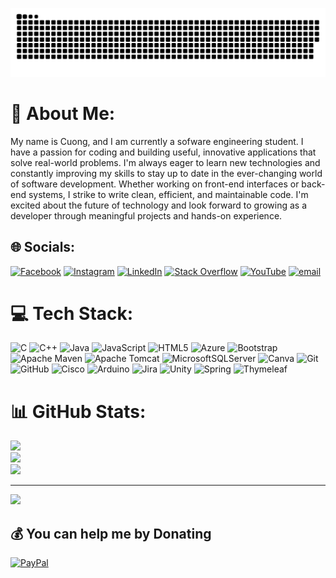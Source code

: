 ![snake gif](https://github.com/chi-cuongg/chi-cuongg/blob/output/github-snake-dark.svg)
# 💫 About Me:
My name is Cuong, and I am currently a sofware engineering student. I have a passion for coding and building useful, innovative applications that solve real-world problems. I'm always eager to learn new technologies and constantly improving my skills to stay up to date in the ever-changing world of software development. Whether working on front-end interfaces or back-end systems, I strike to write clean, efficient, and maintainable code. I'm excited about the future of technology and look forward to growing as a developer through meaningful projects and hands-on experience.


## 🌐 Socials:
[![Facebook](https://img.shields.io/badge/Facebook-%231877F2.svg?logo=Facebook&logoColor=white)](https://facebook.com/https://www.facebook.com/daochicuong.1603) [![Instagram](https://img.shields.io/badge/Instagram-%23E4405F.svg?logo=Instagram&logoColor=white)](https://instagram.com/https://www.instagram.com/cuongg_1603/) [![LinkedIn](https://img.shields.io/badge/LinkedIn-%230077B5.svg?logo=linkedin&logoColor=white)](https://linkedin.com/in/https://www.linkedin.com/in/daochicuong/) [![Stack Overflow](https://img.shields.io/badge/-Stackoverflow-FE7A16?logo=stack-overflow&logoColor=white)](https://stackoverflow.com/users/https://stackoverflow.com/users/30660163/%c4%90%c3%a0o-ch%c3%ad-c%c6%b0%e1%bb%9dng) [![YouTube](https://img.shields.io/badge/YouTube-%23FF0000.svg?logo=YouTube&logoColor=white)](https://youtube.com/@https://www.youtube.com/@Cuong1603) [![email](https://img.shields.io/badge/Email-D14836?logo=gmail&logoColor=white)](mailto:cuong16032005@gmail.com) 

# 💻 Tech Stack:
![C](https://img.shields.io/badge/c-%2300599C.svg?style=plastic&logo=c&logoColor=white) ![C++](https://img.shields.io/badge/c++-%2300599C.svg?style=plastic&logo=c%2B%2B&logoColor=white) ![Java](https://img.shields.io/badge/java-%23ED8B00.svg?style=plastic&logo=openjdk&logoColor=white) ![JavaScript](https://img.shields.io/badge/javascript-%23323330.svg?style=plastic&logo=javascript&logoColor=%23F7DF1E) ![HTML5](https://img.shields.io/badge/html5-%23E34F26.svg?style=plastic&logo=html5&logoColor=white) ![Azure](https://img.shields.io/badge/azure-%230072C6.svg?style=plastic&logo=microsoftazure&logoColor=white) ![Bootstrap](https://img.shields.io/badge/bootstrap-%238511FA.svg?style=plastic&logo=bootstrap&logoColor=white) ![Apache Maven](https://img.shields.io/badge/Apache%20Maven-C71A36?style=plastic&logo=Apache%20Maven&logoColor=white) ![Apache Tomcat](https://img.shields.io/badge/apache%20tomcat-%23F8DC75.svg?style=plastic&logo=apache-tomcat&logoColor=black) ![MicrosoftSQLServer](https://img.shields.io/badge/Microsoft%20SQL%20Server-CC2927?style=plastic&logo=microsoft%20sql%20server&logoColor=white) ![Canva](https://img.shields.io/badge/Canva-%2300C4CC.svg?style=plastic&logo=Canva&logoColor=white) ![Git](https://img.shields.io/badge/git-%23F05033.svg?style=plastic&logo=git&logoColor=white) ![GitHub](https://img.shields.io/badge/github-%23121011.svg?style=plastic&logo=github&logoColor=white) ![Cisco](https://img.shields.io/badge/cisco-%23049fd9.svg?style=plastic&logo=cisco&logoColor=black) ![Arduino](https://img.shields.io/badge/-Arduino-00979D?style=plastic&logo=Arduino&logoColor=white) ![Jira](https://img.shields.io/badge/jira-%230A0FFF.svg?style=plastic&logo=jira&logoColor=white) ![Unity](https://img.shields.io/badge/unity-%23000000.svg?style=plastic&logo=unity&logoColor=white) ![Spring](https://img.shields.io/badge/spring-%236DB33F.svg?style=plastic&logo=spring&logoColor=white) ![Thymeleaf](https://img.shields.io/badge/Thymeleaf-%23005C0F.svg?style=plastic&logo=Thymeleaf&logoColor=white)
# 📊 GitHub Stats:
![](https://github-readme-stats.vercel.app/api?username=chi-cuongg&theme=transparent&hide_border=true&include_all_commits=false&count_private=false)<br/>
![](https://nirzak-streak-stats.vercel.app/?user=chi-cuongg&theme=transparent&hide_border=true)<br/>
![](https://github-readme-stats.vercel.app/api/top-langs/?username=chi-cuongg&theme=transparent&hide_border=true&include_all_commits=false&count_private=false&layout=compact)

---
[![](https://visitcount.itsvg.in/api?id=chi-cuongg&icon=0&color=0)](https://visitcount.itsvg.in)

  ## 💰 You can help me by Donating
  [![PayPal](https://img.shields.io/badge/PayPal-00457C?style=for-the-badge&logo=paypal&logoColor=white)](https://paypal.me/DaoChiCuong) 

  
<!--
**chi-cuongg/chi-cuongg** is a ✨ _special_ ✨ repository because its `README.md` (this file) appears on your GitHub profile.

Here are some ideas to get you started:

- 🔭 I’m currently working on ...
- 🌱 I’m currently learning ...
- 👯 I’m looking to collaborate on ...
- 🤔 I’m looking for help with ...
- 💬 Ask me about ...
- 📫 How to reach me: ...
- 😄 Pronouns: ...
- ⚡ Fun fact: ...
-->
